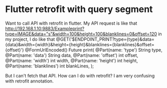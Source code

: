 
# Flutter retrofit with query segment

Want to call API with retrofit in flutter.
My API request is like that
http://192.168.1.10:9883/Exampleprint?type=IMAGE&data="s"&width=100&height=100&blanklines=0&offset=120
in my project, I do like that
@GET('$ENDPOINT_PRINT?type={type}&data={data}&width={width}&height={height}&blanklines={blanklines}&offset={offset}')
@FormUrlEncoded()
Future<PrintScanResponse> print(
  @Part(name: 'type') String type,
      @Part(name: 'data') String data,
      @Part(name: 'offset') int offset,
      @Part(name: 'width') int width,
      @Part(name: 'height') int height,
      @Part(name: 'blanklines') int blankLines,
);

But I can't fetch that API.
How can I do with retrofit?
I am very confusing with retrofit annotation.

        